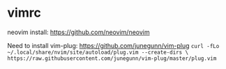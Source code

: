 # vimrc

neovim install:
https://github.com/neovim/neovim

Need to install vim-plug:
https://github.com/junegunn/vim-plug
`curl -fLo ~/.local/share/nvim/site/autoload/plug.vim --create-dirs \
    https://raw.githubusercontent.com/junegunn/vim-plug/master/plug.vim`
